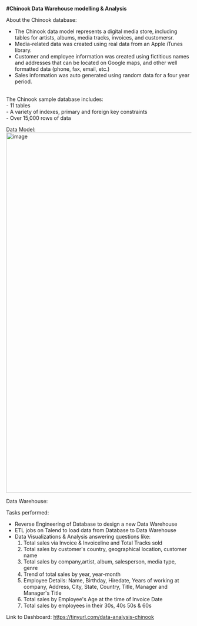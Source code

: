 <b>#Chinook Data Warehouse modelling & Analysis</b>

About the Chinook database:</br> 
 - The Chinook data model represents a digital media store, including tables for artists, albums, media tracks, invoices, and customersr.</br> 
 - Media-related data was created using real data from an Apple iTunes library.</br> 
 - Customer and employee information was created using fictitious names and addresses that can be located on Google maps, and other well formatted data (phone,    fax, email, etc.)</br> 
 - Sales information was auto generated using random data for a four year period.</br> 
</br> 
The Chinook sample database includes:</br> 
 - 11 tables</br> 
 - A variety of indexes, primary and foreign key constraints</br> 
 - Over 15,000 rows of data</br>
 
Data Model:
<img width="977" alt="image" src="https://github.com/Shrutika-Salian/Chinook-Digital-Media-Data-Analysis/assets/91072559/ac1a86bc-3bd3-496d-b8b7-7afbc49a58ce">

Data Warehouse:


Tasks performed:
- Reverse Engineering of Database to design a new Data Warehouse
- ETL jobs on Talend to load data from Database to Data Warehouse
- Data Visualizations & Analysis answering questions like:
  1. Total sales via Invoice & Invoiceline and Total Tracks sold
  2. Total sales by customer's country, geographical location, customer name
  3. Total sales by company,artist, album, salesperson, media type, genre
  4. Trend of total sales by year, year-month
  5. Employee Details: Name, Birthday, Hiredate, Years of working at company, Address, City, 
     State, Country, Title, Manager and Manager's Title
  6. Total sales by Employee's Age at the time of Invoice Date
  7. Total sales by employees in their 30s, 40s 50s & 60s</br>
 
 
Link to Dashboard: https://tinyurl.com/data-analysis-chinook

